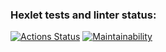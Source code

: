 ### Hexlet tests and linter status:
[![Actions Status](https://github.com/modemfux/python-project-49/workflows/hexlet-check/badge.svg)](https://github.com/modemfux/python-project-49/actions)
[![Maintainability](https://api.codeclimate.com/v1/badges/354794dcad51932d684a/maintainability)](https://codeclimate.com/github/modemfux/python-project-49/maintainability)
